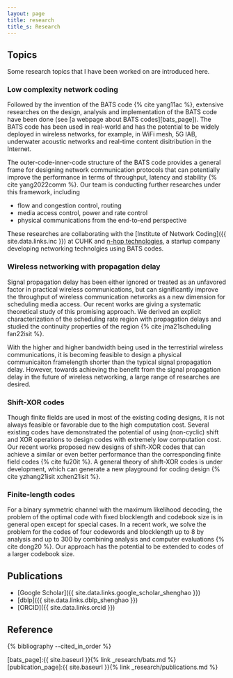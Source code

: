 ```yaml
---
layout: page
title: research
title_s: Research
---
```


## Topics

Some research topics that I have been worked on are introduced here.

### Low complexity network coding

Followed by the invention of the BATS code {% cite yang11ac %}, extensive researches on the design, analysis and implementation of the BATS code have been done (see [a webpage about BATS codes][bats_page]). The BATS code has been used in real-world and has the potential to be widely deployed in wireless networks, for example, in WiFi mesh, 5G IAB, underwater acoustic networks and real-time content disitribution in the Internet. 

The outer-code-inner-code structure of the BATS code provides a general frame for designing network communication protocols that can potentially improve the performance in terms of throughput, latency and stability {% cite yang2022comm %}. Our team is conducting further researches under this framework, including
- flow and congestion control, routing
- media access control, power and rate control
- physical communications from the end-to-end perspective

These researches are collaborating with the [Institute of Network Coding]({{ site.data.links.inc }}) at CUHK and [n-hop technologies](https://n-hop.com), a startup company developing networking technolgies using BATS codes.

### Wireless networking with propagation delay

Signal propagation delay has been either ignored or treated as an unfavored factor in practical wireless communications, but can significantly improve the throughput of wireless communication networks as a new dimension for scheduling media access. Our recent works are giving a systematic theoretical study of this promising approach. We derived an explicit characterization of the scheduling rate region with propagation delays and studied the continuity properties of the region {% cite jma21scheduling fan22isit %}. 

With the higher and higher bandwidth being used in the terrestirial wireless communications, it is becoming feasible to design a physical communicaiton framelength shorter than the typical signal propagation delay. However, towards achieving the benefit from the signal propagation delay in the future of wireless networking, a large range of researches are desired.

### Shift-XOR codes

Though finite fields are used in most of the existing coding designs, it is not always feasible or favorable due to the high computation cost. Several existing codes have demonstrated the potential of using (non-cyclic) shift and XOR operations to design codes with extremely low computation cost. Our recent works proposed new designs of shift-XOR codes that can achieve a similar or even better performance than the corresponding finite field codes {% cite fu20it %}. A general theory of shift-XOR codes is under development, which can generate a new playground for coding design {% cite yzhang21isit xchen21isit %}. 

### Finite-length codes

For a binary symmetric channel with the maximum likelihood decoding, the problem of the optimal code with fixed blocklength and codebook size is in general open except for special cases. In a recent work, we solve the problem for the codes of four codewords and blocklength up to 8 by analysis and up to 300 by combining analysis and computer evaluations {% cite dong20 %}. Our approach has the potential to be extended to codes of a larger codebook size.



## Publications

- [Google Scholar]({{ site.data.links.google_scholar_shenghao }})
- [dblp]({{ site.data.links.dblp_shenghao }})
- [ORCID]({{ site.data.links.orcid }})

<!-- - [Baidu Xueshu]({{ site.data.links.baidu_xueshu_shenghao }}) -->
<!-- - [My publication list][publication_page] -->

<!--- [Machine Learning Reading Group]({{ site.data.links.mclearning }}) -->
<!--- [Network Information and Coding Study Group]({{ site.data.links.netcoding }}) -->

## Reference
{% bibliography --cited_in_order %} 


[bats_page]:{{ site.baseurl }}{% link _research/bats.md %}
[publication_page]:{{ site.baseurl }}{% link _research/publications.md %}

